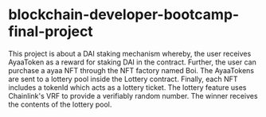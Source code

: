 # blockchain-developer-bootcamp-final-project

This project is about a DAI staking mechanism
whereby, the user receives AyaaToken as a reward for staking DAI in the contract.
Further, the user can purchase a ayaa NFT through the NFT factory named Boi.
The AyaaTokens are sent to a lottery pool inside the Lottery contract.
Finally, each NFT includes a tokenId which acts as a lottery ticket.
The lottery feature uses Chainlink's VRF to provide a verifiably random number. The winner receives the contents of the lottery pool.
